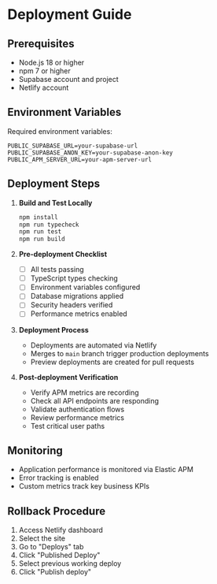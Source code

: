 # Deployment Guide

## Prerequisites
- Node.js 18 or higher
- npm 7 or higher
- Supabase account and project
- Netlify account

## Environment Variables
Required environment variables:
```env
PUBLIC_SUPABASE_URL=your-supabase-url
PUBLIC_SUPABASE_ANON_KEY=your-supabase-anon-key
PUBLIC_APM_SERVER_URL=your-apm-server-url
```

## Deployment Steps
1. **Build and Test Locally**
   ```bash
   npm install
   npm run typecheck
   npm run test
   npm run build
   ```

2. **Pre-deployment Checklist**
   - [ ] All tests passing
   - [ ] TypeScript types checking
   - [ ] Environment variables configured
   - [ ] Database migrations applied
   - [ ] Security headers verified
   - [ ] Performance metrics enabled

3. **Deployment Process**
   - Deployments are automated via Netlify
   - Merges to `main` branch trigger production deployments
   - Preview deployments are created for pull requests

4. **Post-deployment Verification**
   - Verify APM metrics are recording
   - Check all API endpoints are responding
   - Validate authentication flows
   - Review performance metrics
   - Test critical user paths

## Monitoring
- Application performance is monitored via Elastic APM
- Error tracking is enabled
- Custom metrics track key business KPIs

## Rollback Procedure
1. Access Netlify dashboard
2. Select the site
3. Go to "Deploys" tab
4. Click "Published Deploy"
5. Select previous working deploy
6. Click "Publish deploy"
